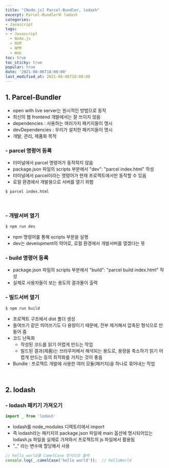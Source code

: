 ```yaml
---
title: "[Node.js] Parcel-Bundler, lodash"
excerpt: Parcel-Bundler와 lodash
categories:
- Javascript
tags:
- - Javascript
  - Node.js
  - NVM
  - NPM
  - Web
toc: true
toc_sticky: true
popular: true
date: '2021-08-06T18:00:00'
last_modified_at: 2021-08-06T18:00:00
---
```


## 1. Parcel-Bundler

- open with live server는 원시적인 방법으로 동작
- 최신의 웹 frontend 개발에서는 잘 쓰이지 않음
- dependencies : 사용하는 여러가지 패키지들이 명시
- devDependencies : 우리가 설치한 패키지들이 명시
- 개발, 관리, 제품화 목적


### - parcel 명령어 등록

- 터미널에서 parcel 명령어가 동작하지 않음
- package.json 파일의 scripts 부분에서 "dev": "parcel index.html" 작성
- 터미널에서 parcel이라는 명령어가 현재 프로젝트에서만 동작할 수 있음
- 로컬 환경에서 개발용으로 서버를 열기 위함

```bash
$ parcel index.html
```


<br>

### - 개발서버 열기

```bash
$ npm run dev
```

- npm 명령어를 통해 scripts 부분을 실행
- dev는 development의 약어로, 로컬 환경에서 개발서버를 열겠다는 뜻


### - build 명령어 등록

- package.json 파일의 scripts 부분에서 "build": "parcel build index.html" 작성
- 실제로 사용자들이 보는 용도의 결과물이 출력


### - 빌드서버 열기

```bash
$ npm run build
```

- 프로젝트 구조에서 dist 폴더 생성
- 들여쓰기 같은 띄어쓰기도 다 용량이기 때문에, 전부 제거해서 압축된 형식으로 만들어 줌
- 코드 난독화
    - 작성된 코드를 읽기 어렵게 만드는 작업
    - 빌드된 결과(제품)는 브라우저에서 해석되는 용도로, 용량을 축소하기 읽기 어렵게 만드는 등의 최적화를 거치는 것이 좋음
- Bundle : 프로젝트 개발에 사용한 여러 모듈(패키지)을 하나로 묶어내는 작업


<br>

## 2. lodash


### - lodash 패키기 가져오기

```javascript
import _ from 'lodash'
```

- lodash를 node_modules 디렉토리에서 import
- 즉 lodash라는 패키지의 package.json 파일에 main 옵션에 명시되어있는 lodash.js 파일을 실제로 가져와서 프로젝트의 js 파일에서 활용됨
- "_" 라는 변수에 할당해서 사용

```javascript
// hello world를 CamelCase 방식으로 출력
console.log(_.camelCase('hello world'));  // helloWorld
```